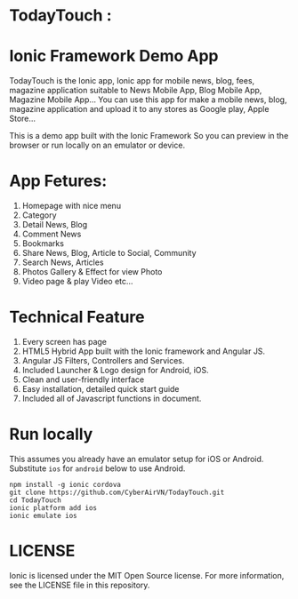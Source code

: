 # TodayTouch :  

# Ionic Framework Demo App

TodayTouch is the Ionic app, Ionic app for mobile news, blog, fees, magazine application suitable to News Mobile App, Blog Mobile App, Magazine Mobile App… You can use this app for make a mobile news, blog, magazine application and upload it to any stores as Google play, Apple Store…

This is a demo app built with the Ionic Framework
So you can preview in the browser or run locally on an emulator or device.

# App Fetures:

1. Homepage with nice menu
2. Category
3. Detail News, Blog
4. Comment News
5. Bookmarks
6. Share News, Blog, Article to Social, Community
7. Search News, Articles
8. Photos Gallery & Effect for view Photo
9. Video page & play Video
etc…

# Technical Feature

1. Every screen has page
2. HTML5 Hybrid App built with the Ionic framework and Angular JS.
3. Angular JS Filters, Controllers and Services.
4. Included Launcher & Logo design for Android, iOS.
5. Clean and user-friendly interface
6. Easy installation, detailed quick start guide
7. Included all of Javascript functions in document.

# Run locally

This assumes you already have an emulator setup for iOS or Android. Substitute `ios` for `android` below to use Android.

    npm install -g ionic cordova
    git clone https://github.com/CyberAirVN/TodayTouch.git
    cd TodayTouch
    ionic platform add ios
    ionic emulate ios

# LICENSE

Ionic is licensed under the MIT Open Source license. For more information, see the LICENSE file in this repository.
